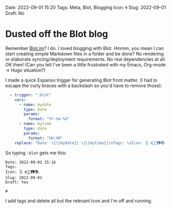 Date: 2022-09-01 15:20
Tags: Meta, Blot, Blogging
Icon: 🌀
Slug: 2022-09-01
Draft: No

# Dusted off the Blot blog

Remember [Blot.im](https://blot.im)? I do. I loved blogging with Blot. Hmmm, you mean I can start creating simple Markdown files in a folder and be done? No rendering or elaborate syncing/deployment requirements. No real dependencies at all. OK then! (Can you tell I've been a little frustrated with my Emacs, Org-mode -> Hugo situation?)

I made a quick Espanso trigger for generating Blot front matter. (I had to escape the curly braces with a backslash so you'd have to remove those):

```yaml
  - trigger: ":blot"
    vars:
      - name: mydate
        type: date
        params:
          format: "%Y-%m-%d"
      - name: mytime
        type: date
        params:
          format: "%H:%M"
    replace: "Date: \{\{mydate}} \{\{mytime}}\nTags: \nIcon: 🗓️ 🌀🔗🎵📷📚 \nSlug: \{\{mydate}}\nDraft: Yes\n\n# "
```

So typing `:blot` gets me this:

```
Date: 2022-09-01 15:16
Tags: 
Icon: 🗓️ 🌀🔗🎵📷📚 
Slug: 2022-09-01
Draft: Yes

# 
```

I add tags and delete all but the relevant Icon and I'm off and running.